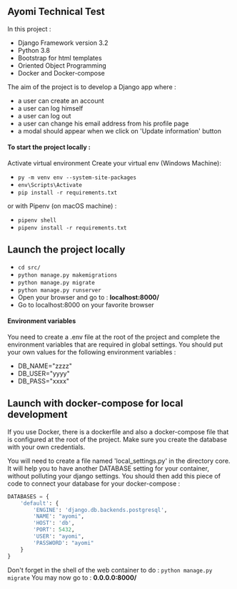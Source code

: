 ## Ayomi Technical Test

In this project :
- Django Framework version 3.2
- Python 3.8
- Bootstrap for html templates
- Oriented Object Programming
- Docker and Docker-compose


The aim of the project is to develop a Django app where :
- a user can create an account
- a user can log himself
- a user can log out
- a user can change his email address from his profile page
- a modal should appear when we click on 'Update information' button


#### To start the project locally :

Activate virtual environment
Create your virtual env (Windows Machine):
- ```py -m venv env --system-site-packages```
- ```env\Scripts\Activate```
- ```pip install -r requirements.txt```

or with Pipenv (on macOS machine) :
- ```pipenv shell```
- ```pipenv install -r requirements.txt```

## Launch the project locally
- ```cd src/```
- ```python manage.py makemigrations ```
- ```python manage.py migrate ```
- ```python manage.py runserver```
- Open your browser and go to : **localhost:8000/**
- Go to localhost:8000 on your favorite browser


#### Environment variables
You need to create a .env file at the root of the project and complete the environment variables that are required in global settings.
You should put your own values for the following environment variables :
* DB_NAME="zzzz"
* DB_USER="yyyy"
* DB_PASS="xxxx"


## Launch with docker-compose for local development
If you use Docker, there is a dockerfile and also a  docker-compose file that
is configured at the root of the project. Make sure you create the database
with your own credentials.

You will need to create a file named 'local_settings.py' in the directory core.
It will help you to have another DATABASE setting for your container, without polluting your django settings.
You should then  add this piece of code to connect your database for your docker-compose :

````python
DATABASES = {
    'default': {
        'ENGINE': 'django.db.backends.postgresql',
        'NAME': "ayomi",
        'HOST': 'db',
        'PORT': 5432,
        'USER': "ayomi",
        'PASSWORD': "ayomi"
    }
}
````
Don't forget in the shell of the web container to do : ```python manage.py migrate```
You may now go to : **0.0.0.0:8000/**
